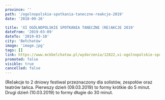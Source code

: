 ```yaml
---
province: ''
path: '/ogolnopolskie-spotkania-taneczne-reakcje-2019'
date: '2018-09-26'

title: 'XI OGÓLNOPOLSKIE SPOTKANIA TANECZNE (RE)AKCJE 2019'
dateFrom: '2019-03-09'
dateTo: '2019-03-10'
city: 'Bełchatów'
image: 'image.jpg'
tags: []
link: https://www.mckbelchatow.pl/wydarzenia/12822,xi-ogolnopolskie-spotkania-taneczne-%28re%29akcje-belchatow-2019
promoted: false
visible: true
cancelled: false
---
```

(Re)akcje to 2 dniowy festiwal przeznaczony dla solistów, zespołów oraz teatrów tańca. Pierwszy dzień (09.03.2019) to formy krótkie do 5 minut. Drugi dzień (10.03.2019) to formy długie do 30 minut.